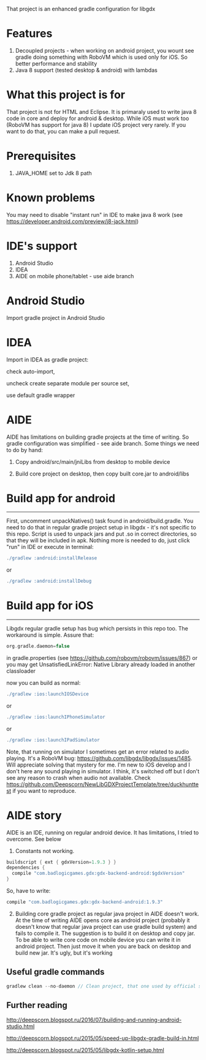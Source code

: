 That project is an enhanced gradle configuration for libgdx

# Features
1. Decoupled projects - when working on android project, you wount see gradle doing something with RoboVM which is used only for iOS. So better performance and stability
2. Java 8 support (tested desktop & android) with lambdas

# What this project is for
That project is not for HTML and Eclipse. It is primaraly used to write java 8 code in core and deploy for android & desktop. While iOS must work too (RoboVM has support for java 8) I update iOS project very rarely. If you want to do that, you can make a pull request.

# Prerequisites
1. JAVA_HOME set to Jdk 8 path

# Known problems
You may need to disable "instant run" in IDE to make java 8 work (see https://developer.android.com/preview/j8-jack.html)

# IDE's support
1. Android Studio
2. IDEA
3. AIDE on mobile phone/tablet - use aide branch

# Android Studio
Import gradle project in Android Studio

# IDEA
Import in IDEA as gradle project:

check auto-import, 

uncheck create separate module per source set, 

use default gradle wrapper

# AIDE
AIDE has limitations on building gradle projects at the time of writing. So gradle configuration was simplified - see aide branch. Some things we need to do by hand:

1. Copy android/src/main/jniLibs from desktop to mobile device

2. Build core project on desktop, then copy built core.jar to android/libs

# Build app for android

--------
First, uncomment unpackNatives() task found in android/build.gradle. You need to do that in regular gradle project setup in libgdx - it's not specific to this repo. Script is used to unpack jars and put .so in correct directories, so that they will be included in apk. Nothing more is needed to do, just click "run" in IDE or execute in terminal:
```groovy
./gradlew :android:installRelease
```
or
```groovy
./gradlew :android:installDebug
```

# Build app for iOS

--------
Libgdx regular gradle setup has bug which persists in this repo too. The workaround is simple. Assure that:
```groovy
org.gradle.daemon=false
```
in gradle.properties (see https://github.com/robovm/robovm/issues/867) or you may get UnsatisfiedLinkError: Native Library already loaded in another classloader

now you can build as normal:
```groovy
./gradlew :ios:launchIOSDevice
```
or
```groovy
./gradlew :ios:launchIPhoneSimulator
```
or
```groovy
./gradlew :ios:launchIPadSimulator
```
Note, that running on simulator I sometimes get an error related to audio playing. It's a RoboVM bug:
https://github.com/libgdx/libgdx/issues/1485. Will appreciate solving that mystery for me. I'm new to iOS develop and I don't here any sound playing in simulator. I think, it's switched off but I don't see any reason to crash when audio not available. Check https://github.com/Deepscorn/NewLibGDXProjectTemplate/tree/duckhunttest if you want to reproduce.

# AIDE story
AIDE is an IDE, running on regular android device. It has limitations, I tried to overcome. See below

1. Constants not working. 
```java
buildscript { ext { gdxVersion=1.9.3 } }
dependencies {
  compile "com.badlogicgames.gdx:gdx-backend-android:$gdxVersion"
}
```
So, have to write:
```java
compile "com.badlogicgames.gdx:gdx-backend-android:1.9.3"
```
2. Building core gradle project as regular java project in AIDE doesn't work. At the time of writing AIDE opens core as android project (probably it doesn't know that regular java project can use gradle build system) and fails to compile it. The suggestion is to build it on desktop and copy jar. To be able to write core code on mobile device you can write it in android project. Then just move it when you are back on desktop and build new jar. It's ugly, but it's working

## Useful gradle commands
```groovy
gradlew clean --no-daemon // Clean project, that one used by official setup script
```
## Further reading
http://deepscorn.blogspot.ru/2016/07/building-and-running-android-studio.html

http://deepscorn.blogspot.ru/2015/05/speed-up-libgdx-gradle-build-in.html

http://deepscorn.blogspot.ru/2015/05/libgdx-kotlin-setup.html
